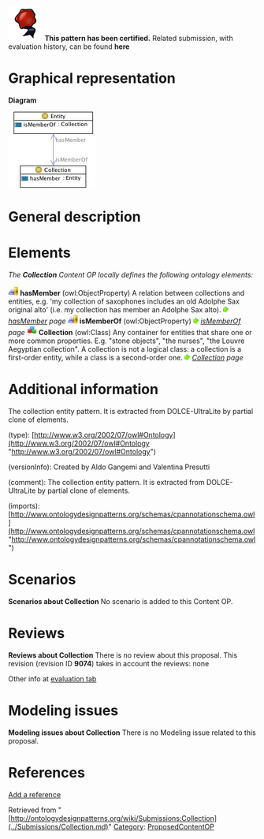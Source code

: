 [![](../images/thumb/b/b5/Certified.png/70px-Certified.png)](../Image/Certified.png.md "Certified.png") __This pattern has been certified.__
Related submission, with evaluation history, can be found __here__





#  Graphical representation


__Diagram__




[![Image:Collectionentity.jpg](../images/0/03/Collectionentity.jpg)](../Image/Collectionentity.jpg.md "Image:Collectionentity.jpg")




#  General description


  




#  Elements


_The __Collection__ Content OP locally defines the following ontology elements:_



[![ObjectProperty](../images/thumb/c/c3/ObjectProperty.gif/20px-ObjectProperty.gif)](../Image/ObjectProperty.gif.md "ObjectProperty") __hasMember__ (owl:ObjectProperty) A relation between collections and entities, e.g. 'my collection of saxophones includes an old Adolphe Sax original alto' (i.e. my collection has member an Adolphe Sax alto). 
 [![](../images/thumb/8/87/ArrowRight.gif/11px-ArrowRight.gif)](../Image/ArrowRight.gif.md "ArrowRight.gif") _[hasMember](../Submissions/Collection/hasMember.md "Submissions:Collection/hasMember") page_
[![ObjectProperty](../images/thumb/c/c3/ObjectProperty.gif/20px-ObjectProperty.gif)](../Image/ObjectProperty.gif.md "ObjectProperty") __isMemberOf__ (owl:ObjectProperty) 
 [![](../images/thumb/8/87/ArrowRight.gif/11px-ArrowRight.gif)](../Image/ArrowRight.gif.md "ArrowRight.gif") _[isMemberOf](../Submissions/Collection/isMemberOf.md "Submissions:Collection/isMemberOf") page_
[![Class](../images/thumb/2/27/Class.gif/20px-Class.gif)](../Image/Class.gif.md "Class") __Collection__ (owl:Class) Any container for entities that share one or more common properties. E.g. "stone objects", "the nurses", "the Louvre Aegyptian collection". A collection is not a logical class: a collection is a first-order entity, while a class is a second-order one. 
 [![](../images/thumb/8/87/ArrowRight.gif/11px-ArrowRight.gif)](../Image/ArrowRight.gif.md "ArrowRight.gif") _[Collection](../Submissions/Collection/Collection.md "Submissions:Collection/Collection") page_
#  Additional information


The collection entity pattern. 
It is extracted from DOLCE-UltraLite by partial clone of elements.


(type): [http://www.w3.org/2002/07/owl#Ontology](http://www.w3.org/2002/07/owl#Ontology "http://www.w3.org/2002/07/owl#Ontology")


(versionInfo): Created by Aldo Gangemi and Valentina Presutti


(comment): The collection entity pattern. 
It is extracted from DOLCE-UltraLite by partial clone of elements.


(imports): [http://www.ontologydesignpatterns.org/schemas/cpannotationschema.owl](http://www.ontologydesignpatterns.org/schemas/cpannotationschema.owl "http://www.ontologydesignpatterns.org/schemas/cpannotationschema.owl")



#  Scenarios



__Scenarios about Collection__
No scenario is added to this Content OP.




#  Reviews



__Reviews about Collection__
There is no review about this proposal.
This revision (revision ID __9074__) takes in account the reviews: none


Other info at [evaluation tab](http://ontologydesignpatterns.org/wiki/index.php?title=Submissions:Collection&action=evaluation "http://ontologydesignpatterns.org/wiki/index.php?title=Submissions:Collection&action=evaluation")




  




#  Modeling issues



__Modeling issues about Collection__
There is no Modeling issue related to this proposal.




  




#  References


[Add a reference](index.php@title=Odp%253AAdd_reference&subject=../Submissions/Collection.md "http://ontologydesignpatterns.org/wiki/index.php?title=Odp:Add_reference&subject=Submissions%3ACollection")


  






Retrieved from "[http://ontologydesignpatterns.org/wiki/Submissions:Collection](../Submissions/Collection.md)"
 [Category](http://ontologydesignpatterns.org/wiki/Special:Categories "Special:Categories"): [ProposedContentOP](../Category/ProposedContentOP.md "Category:ProposedContentOP")